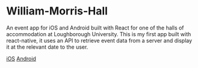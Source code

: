 # William-Morris-Hall

An event app for iOS and Android built with React for one of the halls of accommodation at Loughborough University. This is my first app built with react-native, it uses an API to retrieve event data from a server and display it at the relevant date to the user.

[iOS](https://itunes.apple.com/us/app/bill-mo-hall/id1151526098?mt=8)
[Android](https://play.google.com/store/apps/details?id=com.billmo_app&hl=en_GB)
